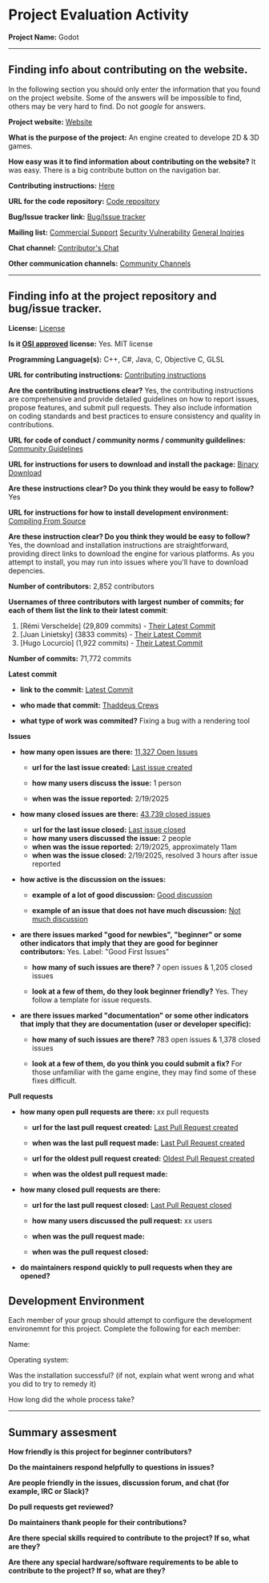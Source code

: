 # Project Evaluation Activity



__Project Name:__ Godot


---

## Finding info about contributing on the website.

In the following section you should only enter the information that you
found on the project website. Some of the answers will be impossible to find, others
may be very hard to find. Do not _google_ for answers.

__Project website:__ [Website](https://godotengine.org/)


__What is the purpose of the project:__ An engine created to develope 2D & 3D games.


__How easy was it to find information about contributing on the website?__ It was easy. There is a big contribute button on the navigation bar.


__Contributing instructions:__ [Here](https://docs.godotengine.org/en/stable/contributing/how_to_contribute.html) 

__URL for the code repository:__ [Code repository](https://github.com/godot-proposals-viewer/godot-proposals-viewer.github.io)

__Bug/Issue tracker link:__ [Bug/Issue tracker](https://github.com/godotengine/godot/issues)

__Mailing list:__ [Commercial Support](support@godotengine.org) [Security Vulnerability](security@godotengine.org) [General Inqiries](contact@godotengine.org)

__Chat channel:__ [Contributor's Chat](https://chat.godotengine.org/home) 

__Other communication channels:__ [Community Channels](https://godotengine.org/community/)

---

## Finding info at the project repository and bug/issue tracker.

__License:__ [License](https://github.com/godotengine/godot/blob/master/LICENSE.txt)

__Is it [OSI approved](https://opensource.org/licenses/alphabetical) license:__ Yes. MIT license

__Programming Language(s):__ C++, C#, Java, C, Objective C, GLSL

__URL for contributing instructions:__ [Contributing instructions](https://github.com/godotengine/godot/blob/master/CONTRIBUTING.md)

__Are the contributing instructions clear?__ Yes, the contributing instructions are comprehensive and provide detailed guidelines on how to report issues, propose features, and submit pull requests. They also include information on coding standards and best practices to ensure consistency and quality in contributions.


__URL for code of conduct / community norms / community guildelines:__  [Community Guidelines](https://godotengine.org/code-of-conduct/)

__URL for instructions for users to download and install the package:__  [Binary Download](https://godotengine.org/download)


__Are these instructions clear? Do you think they would be easy to follow?__ Yes


__URL for instructions for how to install development environment:__  [Compiling From Source](https://docs.godotengine.org/en/latest/contributing/development/compiling/)


__Are these instruction clear? Do you think they would be easy to follow?__ Yes, the download and installation instructions are straightforward, providing direct links to download the engine for various platforms. As you attempt to install, you may run into issues where you'll have to download depencies.


__Number of contributors:__ 2,852 contributors


__Usernames of three contributors with largest number of commits; for
each of them list the link to their latest commit__:

1. [Rémi Verschelde] (29,809 commits) - [Their Latest Commit](https://github.com/godotengine/godot/commit/93d270693079ea7802c9e1334a2e0ecd8529eeed)
2. [Juan Linietsky] (3833 commits) - [Their Latest Commit](https://github.com/godotengine/godot/commit/2ac562cdf8366876381902a0667fec704e357495)
3. [Hugo Locurcio] (1,922 commits) - [Their Latest Commit](https://github.com/godotengine/godot/commit/4905d033e5067cf96b34e26c72e62d8387141eed)


__Number of commits:__ 71,772  commits

__Latest commit__ 

- __link to the commit:__ [Latest Commit](https://github.com/godotengine/godot/pull/103017)

- __who made that commit:__ [Thaddeus Crews](https://github.com/Repiteo)

- __what type of work was commited?__ Fixing a bug with a rendering tool


__Issues__

- __how many open issues are there:__ [11,327 Open Issues](https://github.com/godotengine/godot/issues)

    - __url for the last issue created:__ [Last issue created](https://github.com/godotengine/godot/issues/103045)

    - __how many users discuss the issue:__ 1 person
    
    - __when was the issue reported:__ 2/19/2025
    

- __how many closed issues are there:__ [43,739 closed issues](https://github.com/godotengine/godot/issues?q=is%3Aissue%20state%3Aclosed)
    - __url for the last issue closed:__ [Last issue closed](https://github.com/godotengine/godot/issues/103040)
    - __how many users discussed the issue:__ 2 people
    - __when was the issue reported:__ 2/19/2025, approximately 11am
    - __when was the issue closed:__ 2/19/2025, resolved 3 hours after issue reported

- __how active is the discussion on the issues:__ 

    - __example of a lot of good discussion:__ [Good discussion](https://github.com/godotengine/godot/issues/21789)
    
    - __example of an issue that does not have much discussion:__ [Not much discussion](https://github.com/godotengine/godot/issues/23052)



- __are there issues marked "good for newbies", "beginner" or some other indicators that imply that they are good for beginner contributors:__ Yes. Label: "Good First Issues"

    - __how many of such issues are there?__ 7 open issues & 1,205 closed issues
    
    - __look at a few of them, do they look beginner friendly?__ Yes. They follow a template for issue requests.



- __are there issues marked "documentation" or some other indicators that imply that they are documentation (user or developer specific):__ 

    - __how many of such issues are there?__ 783 open issues & 1,378 closed issues
    
    - __look at a few of them, do you think you could submit a fix?__ For those unfamiliar with the game engine, they may find some of these fixes difficult.



__Pull requests__

- __how many open pull requests are there:__ xx pull requests

    - __url for the last pull request created:__ [Last Pull Request created]()
    
    - __when was the last pull request made:__ [Last Pull Request created]()

    - __url for the oldest pull request created:__ [Oldest Pull Request created]()
    
    - __when was the oldest pull request made:__ 

- __how many closed pull requests are there:__ 

    - __url for the last pull request closed:__ [Last Pull Request closed]()
    
    - __how many users discussed the pull request:__ xx users
    
    - __when was the pull request made:__  
    
    - __when was the pull request closed:__ 
    

- __do maintainers respond quickly to pull requests when they are opened?__ 


## Development Environment 

Each member of your group should attempt to configure the development environemnt 
for this project. Complete the following for each member:

Name: 

Operating system: 

Was the installation successful? (if not, explain what went wrong and 
what you did to try to remedy it)

How long did the whole process take? 


---


## Summary assesment
__How friendly is this project for beginner contributors?__




__Do the maintainers respond helpfully to questions in issues?__



__Are people friendly in the issues, discussion forum, and chat (for example, IRC or Slack)?__




__Do pull requests get reviewed?__



__Do maintainers thank people for their contributions?__



__Are there special skills required to contribute to the project? If so, what are they?__



__Are there any special hardware/software requirements to be able to contribute to the project? If so, what are they?__

